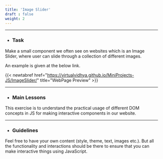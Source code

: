 ```yaml
---
title: 'Image Slider'
draft : false
weight: 2
---
```


---

- ### Task

Make a small component we often see on websites which is an Image Slider, where user can slide through a collection of different images. 

An example is given at the below link. 

{{< newtabref  href="https://virtualvidhya.github.io/MiniProjects-JS/ImageSlider/" title="WebPage Preview" >}}

---

- ### Main Lessons

This exercise is to understand the practical usage of different DOM concepts in JS for making interactive components in our website.

---

- ### Guidelines

Feel free to have your own content (style, theme, text, images etc.). But all the functionality and interactions should be there to ensure that you can make interactive things using JavaScript.

